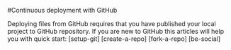 #Continuous deployment with GitHub

Deploying files from GitHub requires that you have published your local project to GitHub repository. If you are new to GitHub this articles will help you with quick start:
[setup-git]
[create-a-repo]
[fork-a-repo]
[be-social]
